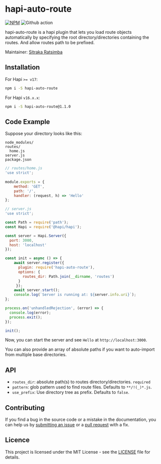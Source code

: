 # hapi-auto-route

[![NPM](https://nodei.co/npm/hapi-auto-route.png?downloads=true&downloadRank=true&stars=true)](https://nodei.co/npm/hapi-auto-route/)
![Github action](https://github.com/cooxe/hapi-auto-route/actions/workflows/ci.yml/badge.svg)

hapi-auto-route is a hapi plugin that lets you load route objects automatically by specifying the root directory/directories containing the routes. And allow routes path to be prefixed.

Maintainer: [Sitraka Ratsimba](https://github.com/cooxe)

## Installation

For Hapi `>= v17`:

```bash
npm i -S hapi-auto-route
```

For Hapi `v16.x.x`:

```bash
npm i -S hapi-auto-route@1.1.0
```


## Code Example

Suppose your directory looks like this:

```
node_modules/
routes/
  home.js
server.js
package.json
```

```javascript
// routes/home.js
'use strict';
 
module.exports = {
    method: 'GET',
    path: '/',
    handler: (request, h) => 'Hello'
};
```

```javascript
// server.js
'use strict';

const Path = require('path');
const Hapi = require('@hapi/hapi');

const server = Hapi.Server({
  port: 3000,
  host: 'localhost'
});

const init = async () => {
    await server.register({
      plugin: require('hapi-auto-route'),
      options: {
        routes_dir: Path.join(__dirname, 'routes')
      }
     });
    await server.start();
    console.log(`Server is running at: ${server.info.uri}`);
};

process.on('unhandledRejection', (error) => {
  console.log(error);
  process.exit();
});

init();
```

Now, you can start the server and see `Hello` at `http://localhost:3000`.

You can also provide an array of absolute paths if you want to auto-import from multiple base directories.


## API

- `routes_dir`: absolute path(s) to routes directory/directories. `required`
- `pattern`: glob pattern used to find route files. Defaults to `**/!(_)*.js`.
- `use_prefix`: Use directory tree as prefix. Defaults to `false`.

## Contributing

If you find a bug in the source code or a mistake in the documentation, you can help us by [submitting an issue](https://github.com/cooxe/hapi-auto-route/issues) or a [pull request](https://github.com/cooxe/hapi-auto-route/pulls) with a fix.

## Licence

This project is licensed under the MIT License - see the [LICENSE](https://github.com/cooxe/hapi-auto-route/blob/master/LICENSE) file for details.

